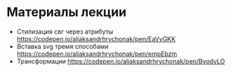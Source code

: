 # Материалы лекции

- Стилизация свг через атрибуты https://codepen.io/aliaksandrhrychonak/pen/EaVvGKK
- Вставка svg тремя способами https://codepen.io/aliaksandrhrychonak/pen/empEbzm
- Трансформации https://codepen.io/aliaksandrhrychonak/pen/ByodvLO